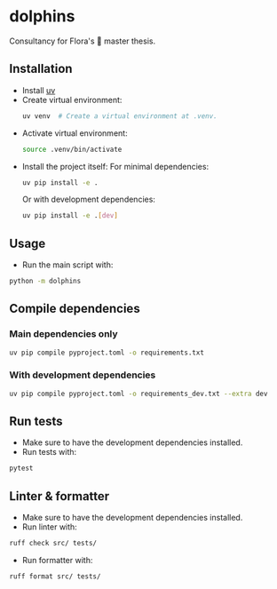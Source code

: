 # dolphins
Consultancy for Flora's 🌺 master thesis.

## Installation

* Install [uv](https://github.com/astral-sh/uv?tab=readme-ov-file#getting-started)
* Create virtual environment:
    ```bash
    uv venv  # Create a virtual environment at .venv.
    ```
* Activate virtual environment:
    ```bash
    source .venv/bin/activate
    ```
* Install the project itself:
    For minimal dependencies:
    ```bash
    uv pip install -e .
    ```
    Or with development dependencies:
    ```bash
    uv pip install -e .[dev]
    ```

## Usage

* Run the main script with:
```bash
python -m dolphins
```

## Compile dependencies

### Main dependencies only
```bash
uv pip compile pyproject.toml -o requirements.txt
```

### With development dependencies
```bash
uv pip compile pyproject.toml -o requirements_dev.txt --extra dev
```

## Run tests

* Make sure to have the development dependencies installed.
* Run tests with:
```bash
pytest
```

## Linter & formatter

* Make sure to have the development dependencies installed.
* Run linter with:
```bash
ruff check src/ tests/
```
* Run formatter with:
```bash
ruff format src/ tests/
```
